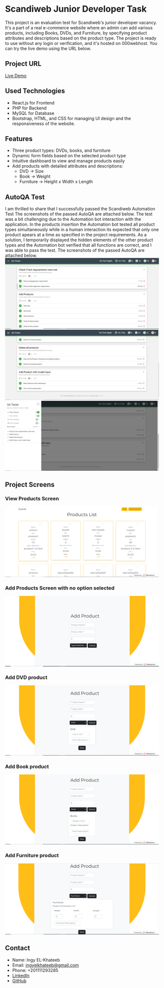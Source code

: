 # Scandiweb Junior Developer Task

This project is an evaluation test for Scandiweb's junior developer vacancy. It's a part of a real e-commerce website where an admin can add various products, including Books, DVDs, and Furniture, by specifying product attributes and descriptions based on the product type. The project is ready to use without any login or verification, and it's hosted on 000webhost. You can try the live demo using the URL below.

## Project URL
[Live Demo](https://testingscandi.000webhostapp.com)

## Used Technologies
- React.js for Frontend
- PHP for Backend
- MySQL for Database
- Bootstrap, HTML, and CSS for managing UI design and the responsiveness of the website.

## Features
- Three product types: DVDs, books, and furniture
- Dynamic form fields based on the selected product type
- Intuitive dashboard to view and manage products easily
- Add products with detailed attributes and descriptions:
  - DVD -> Size
  - Book -> Weight
  - Furniture -> Height x Width x Length

## AutoQA Test
I am thrilled to share that I successfully passed the Scandiweb Automation Test The screenshots of the passed AutoQA are attached below. The test was a bit challenging due to the Automation bot interaction with the application. In the products insertion the Automation bot tested all product types simultaneously while in a human interaction its expected that only one product apears at a time as specified in the project requirements. As a solution, I temporarily displayed the hidden elements of the other product types and the Automation bot verified that all functions are correct, and I was able to pass the test. The screenshots of the passed AutoQA are attached below. 
![Screenshot 1](/bot%20test-1.PNG)
![Screenshot 2](/bot%20test-2.PNG)
![Screenshot 3](/bot%20test-3.PNG)

## Project Screens

### View Products Screen
![Screenshot 4](/view-products-page.PNG)
<br>

### Add Products Screen with no option selected
![Screenshot 5](/intial-add-product-page.PNG)
<br>

### Add DVD product
![Screenshot 6](/add-dvd-product.PNG)
<br>
### Add Book product
![Screenshot 7](/add-book-product.PNG)
<br>
### Add Furniture product
![Screenshot 8](/add-furniture-product.PNG)


## Contact
- Name: Ingy EL-Khateeb
- Email: ingyelkhateeb@gmail.com
- Phone: +201111293285
- [LinkedIn](https://www.linkedin.com/ingy-elkhateeb-391b30244)
- [GitHub](https://github.com/ingy-elkhateeb)

